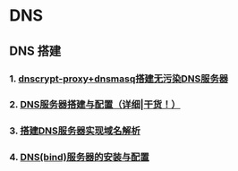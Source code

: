 # DNS

## DNS 搭建

### 1. [dnscrypt-proxy+dnsmasq搭建无污染DNS服务器](https://blog.hotwill.cn/dnscrypt-proxy+dnsmasq搭建无污染DNS服务器.html#comment-4687528442)

### 2. [DNS服务器搭建与配置（详细|干货！）](https://www.cnblogs.com/heiye123/articles/7687922.html)

### 3. [搭建DNS服务器实现域名解析](https://www.cnblogs.com/xiaogan/p/5954678.html)

### 4. [DNS(bind)服务器的安装与配置](https://blog.csdn.net/bbwangj/article/details/82079405)
